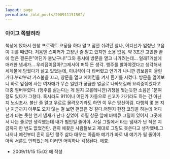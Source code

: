 ```yaml
---
layout: page
permalink: /old_posts/200911151502/
---
```


### 아이고 쪽팔려라


책상에 앉아서 한창 프로젝트 코딩을 하다 말고 잠깐 쉬려던 찰나, 어디선가 엄청난 고음이 귀를 때렸다. 처음엔 스피커가 고장난 줄 알고 껐지만 소용 없음. 약 3초간 고민한 끝에 얻은 결론은"어딘가 불났구나!"그와 동시에 방문을 열고 나가려는데... 얼래?거실에 매캐한 냄새가... 우리집이잖아?그제서야 퍼뜩 든 생각. 행주를 빨아야겠다고 생각해서 세제물에 담궜다가 삶고 있었는데, 이녀석이 다 타버렸고 연기가 나니깐 경보음이 울린거다.부랴부랴 가스불을 끄고, 창문을 열고 에어컨을 켜서 환기를 시켰다. 방문을 열어보니 바로 앞집에 사는 여자애가 무슨 일인가 궁금한 얼굴로 나와보길래 요리중이었다고 대충 얼버무렸다. (행주를 삶는다는 게 뭔지 모를테니깐)귀청을 찢는듯한 소음은 1분여 정도 있다가 그쳤다. 혹시라도 911이나 어딘가 자동으로 신고가 가기라도 하는 건 아닌지 노심초사. 불난 줄 알고 우르르 몰려오기라도 하면 이 무슨 망신이람. 다행히 몇 분 지난 지금까지 아무도 오지 않는 걸 보면 괜찮은 것 같다.어쩐지 한참 코딩을 하는데 어디선가 타는 듯한 연기 냄새가 난다 싶었어. 하필 창문 앞에 바베큐 그릴이 있어서 그곳에서 나는 줄로만 생각했는데 내가 범인일 줄이야. 사실 그릴에서 타는 냄새가 난 적은 지금까지 한 번도 없었건만. 괜히 애꿎은 사람들보고 제대로 그릴도 못쓴다고 생각했네.그나저나 예전부터 흔히 듣던 행주 삶다 태우는 아줌마 얘기가 바로 내 얘기가 될 줄이야. 아직 서른도 안되었는데 이러면 어떡하나 걱정된다. 에효.




- 2009/11/15 15:02 에 작성